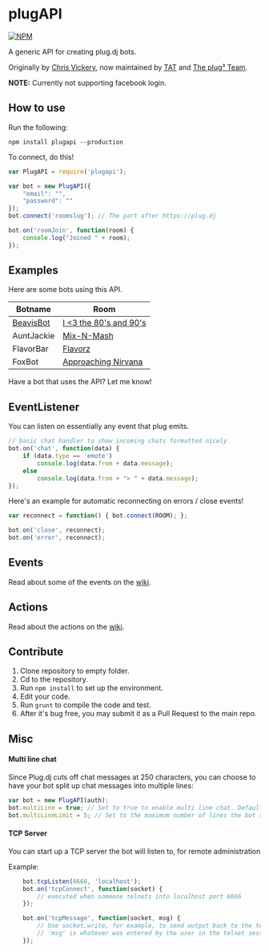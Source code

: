 plugAPI
=======

[![NPM](https://nodei.co/npm/plugapi.png?downloads=true)](https://nodei.co/npm/plugapi/)

A generic API for creating plug.dj bots.

Originally by [Chris Vickery](https://github.com/chrisinajar), now maintained by [TAT](https://github.com/TATDK) and [The plug³ Team](https://github.com/plugCubed).

**NOTE:** Currently not supporting facebook login.

## How to use
Run the following:

```npm install plugapi --production```

To connect, do this!

```javascript
var PlugAPI = require('plugapi');

var bot = new PlugAPI({
    "email": "",
    "password": ""
});
bot.connect('roomslug'); // The part after https://plug.dj

bot.on('roomJoin', function(room) {
    console.log("Joined " + room);
});
```

## Examples
Here are some bots using this API.

| Botname                                              | Room                                                            |
| ---------------------------------------------------- | --------------------------------------------------------------- |
| [BeavisBot](https://github.com/AvatarKava/BeavisBot) | [I <3 the 80's and 90's](https://plug.dj/i-the-80-s-and-90-s-1) |                                           
| AuntJackie                                           | [Mix-N-Mash](https://plug.dj/mix-n-mash-2)                      |
| FlavorBar                                            | [Flavorz](https://plug.dj/flavorz)                              |
| FoxBot                                               | [Approaching Nirvana](https://plug.dj/approachingnirvana)       |

Have a bot that uses the API? Let me know!

## EventListener
You can listen on essentially any event that plug emits.
```javascript
// basic chat handler to show incoming chats formatted nicely
bot.on('chat', function(data) {
    if (data.type == 'emote')
        console.log(data.from + data.message);
    else
        console.log(data.from + "> " + data.message);
});
```

Here's an example for automatic reconnecting on errors / close events!
```javascript
var reconnect = function() { bot.connect(ROOM); };

bot.on('close', reconnect);
bot.on('error', reconnect);
```

## Events

Read about some of the events on the [wiki](https://github.com/TATDK/plugapi/wiki/events).

## Actions

Read about the actions on the [wiki](https://github.com/TATDK/plugapi/wiki/actions).

## Contribute
1. Clone repository to empty folder.
2. Cd to the repository.
3. Run `npm install` to set up the environment.
4. Edit your code.
5. Run `grunt` to compile the code and test.
6. After it's bug free, you may submit it as a Pull Request to the main repo.

## Misc

#### Multi line chat
Since Plug.dj cuts off chat messages at 250 characters, you can choose to have your bot split up chat messages into multiple lines:

```javascript
var bot = new PlugAPI(auth);
bot.multiLine = true; // Set to true to enable multi line chat. Default is false
bot.multiLineLimit = 5; // Set to the maximum number of lines the bot should split messages up into. Any text beyond this number will just be omitted. Default is 5.
```

#### TCP Server
You can start up a TCP server the bot will listen to, for remote administration

Example:
```javascript
    bot.tcpListen(6666, 'localhost');
    bot.on('tcpConnect', function(socket) {
        // executed when someone telnets into localhost port 6666
    });

    bot.on('tcpMessage', function(socket, msg) {
        // Use socket.write, for example, to send output back to the telnet session
        // 'msg' is whatever was entered by the user in the telnet session
    });
```